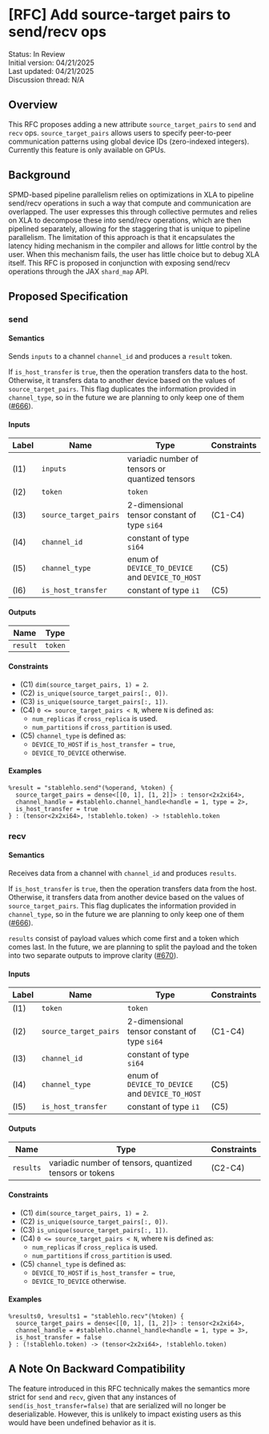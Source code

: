 # [RFC] Add source-target pairs to send/recv ops

Status: In Review<br/>
Initial version: 04/21/2025<br/>
Last updated: 04/21/2025<br/>
Discussion thread: N/A

## Overview

This RFC proposes adding a new attribute `source_target_pairs` to `send` and
`recv` ops. `source_target_pairs` allows users to specify peer-to-peer
communication patterns using global device IDs (zero-indexed integers).
Currently this feature is only available on GPUs.

## Background

SPMD-based pipeline parallelism relies on optimizations in XLA to pipeline
send/recv operations in such a way that compute and communication are
overlapped. The user expresses this through collective permutes and relies on
XLA to decompose these into send/recv operations, which are then pipelined
separately, allowing for the staggering that is unique to pipeline parallelism.
The limitation of this approach is that it encapsulates the latency hiding
mechanism in the compiler and allows for little control by the user. When this
mechanism fails, the user has little choice but to debug XLA itself. This RFC is
proposed in conjunction with exposing send/recv operations through the JAX
`shard_map` API.

## Proposed Specification

### send

#### Semantics

Sends `inputs` to a channel `channel_id` and produces a `result` token.

If `is_host_transfer` is `true`, then the operation transfers data to the
host. Otherwise, it transfers data to another device based on the values of
`source_target_pairs`. This flag duplicates the information provided in
`channel_type`, so in the future we are planning to only keep one of them
([#666](https://github.com/openxla/stablehlo/issues/666)).

#### Inputs

| Label | Name                  | Type                                            | Constraints |
|-------|-----------------------|-------------------------------------------------|-------------|
| (I1)  | `inputs`              | variadic number of tensors or quantized tensors |             |
| (I2)  | `token`               | `token`                                         |             |
| (I3)  | `source_target_pairs` | 2-dimensional tensor constant of type `si64`    | (C1-C4)     |
| (I4)  | `channel_id`          | constant of type `si64`                         |             |
| (I5)  | `channel_type`        | enum of `DEVICE_TO_DEVICE` and `DEVICE_TO_HOST` | (C5)        |
| (I6)  | `is_host_transfer`    | constant of type `i1`                           | (C5)        |

#### Outputs

| Name     | Type    |
|----------|---------|
| `result` | `token` |

#### Constraints

* (C1) `dim(source_target_pairs, 1) = 2`.
* (C2) `is_unique(source_target_pairs[:, 0])`.
* (C3) `is_unique(source_target_pairs[:, 1])`.
* (C4) `0 <= source_target_pairs < N`, where `N` is defined as:
  * `num_replicas` if `cross_replica` is used.
  * `num_partitions` if `cross_partition` is used.
* (C5) `channel_type` is defined as:
  * `DEVICE_TO_HOST` if `is_host_transfer = true`,
  * `DEVICE_TO_DEVICE` otherwise.

#### Examples

```mlir
%result = "stablehlo.send"(%operand, %token) {
  source_target_pairs = dense<[[0, 1], [1, 2]]> : tensor<2x2xi64>,
  channel_handle = #stablehlo.channel_handle<handle = 1, type = 2>,
  is_host_transfer = true
} : (tensor<2x2xi64>, !stablehlo.token) -> !stablehlo.token
```

### recv

#### Semantics

Receives data from a channel with `channel_id` and produces `results`.

If `is_host_transfer` is `true`, then the operation transfers data from the
host. Otherwise, it transfers data from another device based on the values of
`source_target_pairs`. This flag duplicates the information provided in
`channel_type`, so in the future we are planning to only keep one of them
([#666](https://github.com/openxla/stablehlo/issues/666)).

`results` consist of payload values which come first and a token which comes
last. In the future, we are planning to split the payload and the token into two
separate outputs to improve clarity
([#670](https://github.com/openxla/stablehlo/issues/670)).

#### Inputs

| Label | Name                  | Type                                            | Constraints |
|-------|-----------------------|-------------------------------------------------|-------------|
| (I1)  | `token`               | `token`                                         |             |
| (I2)  | `source_target_pairs` | 2-dimensional tensor constant of type `si64`    | (C1-C4)     |
| (I3)  | `channel_id`          | constant of type `si64`                         |             |
| (I4)  | `channel_type`        | enum of `DEVICE_TO_DEVICE` and `DEVICE_TO_HOST` | (C5)        |
| (I5)  | `is_host_transfer`    | constant of type `i1`                           | (C5)        |

#### Outputs

| Name      | Type                                                    | Constraints |
|-----------|---------------------------------------------------------|-------------|
| `results` | variadic number of tensors, quantized tensors or tokens | (C2-C4)     |

#### Constraints

* (C1) `dim(source_target_pairs, 1) = 2`.
* (C2) `is_unique(source_target_pairs[:, 0])`.
* (C3) `is_unique(source_target_pairs[:, 1])`.
* (C4) `0 <= source_target_pairs < N`, where `N` is defined as:
  * `num_replicas` if `cross_replica` is used.
  * `num_partitions` if `cross_partition` is used.
* (C5) `channel_type` is defined as:
  * `DEVICE_TO_HOST` if `is_host_transfer = true`,
  * `DEVICE_TO_DEVICE` otherwise.

#### Examples

```mlir
%results0, %results1 = "stablehlo.recv"(%token) {
  source_target_pairs = dense<[[0, 1], [1, 2]]> : tensor<2x2xi64>,
  channel_handle = #stablehlo.channel_handle<handle = 1, type = 3>,
  is_host_transfer = false
} : (!stablehlo.token) -> (tensor<2x2xi64>, !stablehlo.token)
```

## A Note On Backward Compatibility
The feature introduced in this RFC technically makes the semantics more strict
for `send` and `recv`, given that any instances of
`send(is_host_transfer=false)` that are serialized will no longer be
deserializable. However, this is unlikely to impact existing users as this
would have been undefined behavior as it is.
